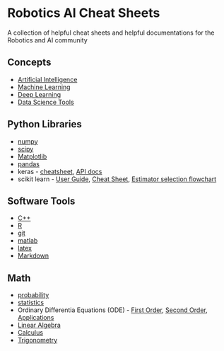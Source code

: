 # Robotics AI Cheat Sheets 

A collection of helpful cheat sheets and helpful documentations for the Robotics and AI community

## Concepts
-   [Artificial Intelligence](https://github.com/afshinea/stanford-cs-221-artificial-intelligence/blob/master/en/super-cheatsheet-artificial-intelligence.pdf)
-   [Machine Learning](https://github.com/afshinea/stanford-cs-229-machine-learning/blob/master/en/super-cheatsheet-machine-learning.pdf)
-   [Deep Learning](https://github.com/afshinea/stanford-cs-230-deep-learning/blob/master/en/super-cheatsheet-deep-learning.pdf)
-   [Data Science Tools](https://github.com/shervinea/mit-15-003-data-science-tools/blob/master/en/super-study-guide-data-science-tools.pdf)

## Python Libraries
-   [numpy](https://numpy.org/doc/stable/numpy-ref.pdf)
-   [scipy](https://docs.scipy.org/doc/scipy/reference/)
-   [Matplotlib](https://matplotlib.org/cheatsheets/cheatsheets.pdf)
-   [pandas](https://github.com/pandas-dev/pandas/blob/master/doc/cheatsheet/Pandas_Cheat_Sheet.pdf)
-   keras - [cheatsheet](https://s3.amazonaws.com/assets.datacamp.com/blog_assets/Keras_Cheat_Sheet_Python.pdf), [API docs](https://keras.io/api/)
-   scikit learn - [User Guide](https://scikit-learn.org/stable/user_guide.html), [Cheat Sheet](https://s3.amazonaws.com/assets.datacamp.com/blog_assets/Scikit_Learn_Cheat_Sheet_Python.pdf), [Estimator selection flowchart](https://scikit-learn.org/stable/tutorial/machine_learning_map/index.html) 

## Software Tools
-   [C++](https://cppcheatsheet.readthedocs.io/_/downloads/en/latest/pdf/)
-   [R](https://www.rstudio.com/resources/cheatsheets/)
-   [git](https://education.github.com/git-cheat-sheet-education.pdf)
-   [matlab](https://n.ethz.ch/~marcokre/download/ML-CheatSheet.pdf)
-   [latex](https://wch.github.io/latexsheet/latexsheet.pdf)
-   [Markdown](https://markdown-guide.readthedocs.io/en/latest/basics.html)
## Math
-   [probability](https://github.com/shervinea/stanford-cme-106-probability-and-statistics/blob/master/cheatsheet-probability.pdf)
-   [statistics](https://github.com/shervinea/stanford-cme-106-probability-and-statistics/blob/master/cheatsheet-statistics.pdf)
-   Ordinary Differentia Equations (ODE) - [First Order](https://github.com/shervinea/stanford-cme-102-ordinary-differential-equations/blob/master/cheatsheet-first-ode.pdf), [Second Order](https://github.com/shervinea/stanford-cme-102-ordinary-differential-equations/blob/master/cheatsheet-second-ode.pdf), [Applications](https://github.com/shervinea/stanford-cme-102-ordinary-differential-equations/blob/master/cheatsheet-applications.pdf)
-   [Linear Algebra](https://github.com/shervinea/stanford-cme-102-ordinary-differential-equations/blob/master/linear-algebra.pdf)
-   [Calculus](https://github.com/shervinea/stanford-cme-102-ordinary-differential-equations/blob/master/calculus.pdf)
-   [Trigonometry](https://github.com/shervinea/stanford-cme-102-ordinary-differential-equations/blob/master/trigonometry.pdf)

